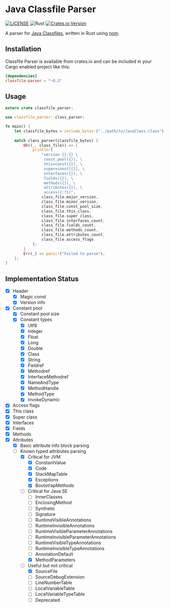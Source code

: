 # Java Classfile Parser

[![LICENSE](https://img.shields.io/badge/license-MIT-blue.svg)](LICENSE.txt)
![Rust](https://github.com/Palmr/classfile-parser/workflows/Rust/badge.svg)
[![Crates.io Version](https://img.shields.io/crates/v/classfile-parser.svg)](https://crates.io/crates/classfile-parser)

A parser for [Java Classfiles](https://docs.oracle.com/javase/specs/jvms/se10/html/jvms-4.html), written in Rust using [nom](https://github.com/Geal/nom).

## Installation

Classfile Parser is available from crates.io and can be included in your Cargo enabled project like this:

```toml
[dependencies]
classfile-parser = "~0.3"
```

## Usage

```rust
extern crate classfile_parser;

use classfile_parser::class_parser;

fn main() {
    let classfile_bytes = include_bytes!("../path/to/JavaClass.class");
    
    match class_parser(classfile_bytes) {
        Ok((_, class_file)) => {
            println!(
                "version {},{} \
                 const_pool({}), \
                 this=const[{}], \
                 super=const[{}], \
                 interfaces({}), \
                 fields({}), \
                 methods({}), \
                 attributes({}), \
                 access({:?})",
                class_file.major_version,
                class_file.minor_version,
                class_file.const_pool_size,
                class_file.this_class,
                class_file.super_class,
                class_file.interfaces_count,
                class_file.fields_count,
                class_file.methods_count,
                class_file.attributes_count,
                class_file.access_flags
            );
        }
        Err(_) => panic!("Failed to parse"),
    };
}
```

## Implementation Status

- [x] Header
  - [x] Magic const
  - [x] Version info
- [x] Constant pool
  - [x] Constant pool size
  - [x] Constant types
    - [x] Utf8
    - [x] Integer
    - [x] Float
    - [x] Long
    - [x] Double
    - [x] Class
    - [x] String
    - [x] Fieldref
    - [x] Methodref
    - [x] InterfaceMethodref
    - [x] NameAndType
    - [x] MethodHandle
    - [x] MethodType
    - [x] InvokeDynamic
- [x] Access flags
- [x] This class
- [x] Super class
- [x] Interfaces
- [x] Fields
- [x] Methods
- [x] Attributes
  - [x] Basic attribute info block parsing
  - [ ] Known typed attributes parsing
    - [x] Critical for JVM
      - [x] ConstantValue
      - [x] Code
      - [x] StackMapTable
      - [x] Exceptions
      - [x] BootstrapMethods
    - [ ] Critical for Java SE
      - [ ] InnerClasses
      - [ ] EnclosingMethod
      - [ ] Synthetic
      - [ ] Signature
      - [ ] RuntimeVisibleAnnotations
      - [ ] RuntimeInvisibleAnnotations
      - [ ] RuntimeVisibleParameterAnnotations
      - [ ] RuntimeInvisibleParameterAnnotations
      - [ ] RuntimeVisibleTypeAnnotations
      - [ ] RuntimeInvisibleTypeAnnotations
      - [ ] AnnotationDefault
      - [X] MethodParameters
    - [ ] Useful but not critical
      - [x] SourceFile
      - [ ] SourceDebugExtension
      - [ ] LineNumberTable
      - [ ] LocalVariableTable
      - [ ] LocalVariableTypeTable
      - [ ] Deprecated
